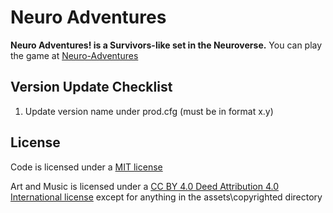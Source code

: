 # Neuro Adventures
**Neuro Adventures! is a Survivors-like set in the Neuroverse.** You can play the game at [Neuro-Adventures](https://kotgedev.itch.io/neuro-adventures)

## Version Update Checklist
1. Update version name under prod.cfg (must be in format x.y)

## License
Code is licensed under a [MIT license](LICENSE.md)

Art and Music is licensed under a [CC BY 4.0 Deed Attribution 4.0 International license](https://creativecommons.org/licenses/by/4.0/deed.en) except for anything in the assets\copyrighted directory
